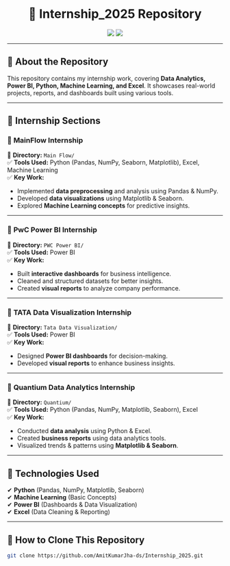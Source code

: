 <h1 align="center">📂 Internship_2025 Repository</h1>

<p align="center">
  <img src="https://img.shields.io/badge/Internships-Mainflow,%20PwC,%20Tata,%20Quantium-blue?style=flat-square">
  <img src="https://img.shields.io/github/stars/AmitKumarJha-ds/Internship_2025?style=social">
</p>

---

## 📌 About the Repository  
This repository contains my internship work, covering **Data Analytics, Power BI, Python, Machine Learning, and Excel**. It showcases real-world projects, reports, and dashboards built using various tools.

---

## 📂 Internship Sections  

### 🔹 **MainFlow Internship**  
📁 **Directory:** `Main Flow/`  
✅ **Tools Used:** Python (Pandas, NumPy, Seaborn, Matplotlib), Excel, Machine Learning  
✅ **Key Work:**  
- Implemented **data preprocessing** and analysis using Pandas & NumPy.  
- Developed **data visualizations** using Matplotlib & Seaborn.  
- Explored **Machine Learning concepts** for predictive insights.  

---

### 🔹 **PwC Power BI Internship**  
📁 **Directory:** `PWC Power BI/`  
✅ **Tools Used:** Power BI  
✅ **Key Work:**  
- Built **interactive dashboards** for business intelligence.  
- Cleaned and structured datasets for better insights.  
- Created **visual reports** to analyze company performance.  

---

### 🔹 **TATA Data Visualization Internship**  
📁 **Directory:** `Tata Data Visualization/`  
✅ **Tools Used:** Power BI  
✅ **Key Work:**  
- Designed **Power BI dashboards** for decision-making.  
- Developed **visual reports** to enhance business insights.  

---

### 🔹 **Quantium Data Analytics Internship**  
📁 **Directory:** `Quantium/`  
✅ **Tools Used:** Python (Pandas, NumPy, Matplotlib, Seaborn), Excel  
✅ **Key Work:**  
- Conducted **data analysis** using Python & Excel.  
- Created **business reports** using data analytics tools.  
- Visualized trends & patterns using **Matplotlib & Seaborn**.  

---

## 🚀 Technologies Used  
✔ **Python** (Pandas, NumPy, Matplotlib, Seaborn)  
✔ **Machine Learning** (Basic Concepts)  
✔ **Power BI** (Dashboards & Data Visualization)  
✔ **Excel** (Data Cleaning & Reporting)  

---

## 🔗 How to Clone This Repository  
```bash
git clone https://github.com/AmitKumarJha-ds/Internship_2025.git
